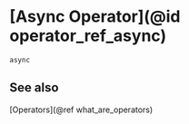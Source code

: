 # [Async Operator](@id operator_ref_async)

```@docs
async
```

## See also

[Operators](@ref what_are_operators)
